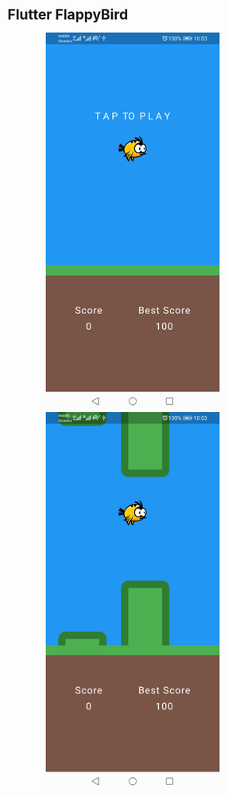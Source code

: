# Flutter FlappyBird 

<p align="center">
  <img src="screen01.jpg" width="350" title="Screen 1">
  <img src="screen02.jpg" width="350" title="Screen 2">
</p>






